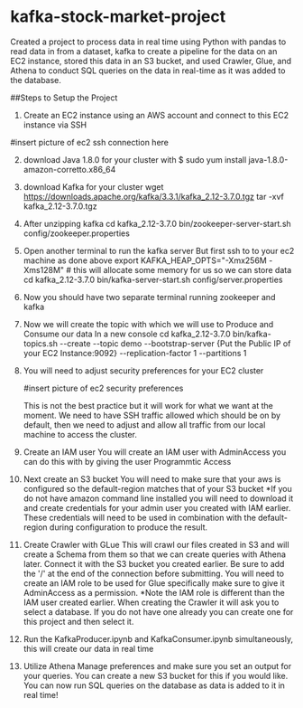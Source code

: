 # kafka-stock-market-project
Created a project to process data in real time using Python with pandas to read data in from a dataset, kafka to create a pipeline for the data on an EC2 instance, stored this data in an S3 bucket, and used Crawler, Glue, and Athena to conduct SQL queries on the data in real-time as it was added to the database.


##Steps to Setup the Project

1. Create an EC2 instance using an AWS account and connect to this EC2 instance via SSH

#insert picture of ec2 ssh connection here

2. download Java 1.8.0 for your cluster with
   $ sudo yum install java-1.8.0-amazon-corretto.x86_64

3. download Kafka for your cluster
   wget https://downloads.apache.org/kafka/3.3.1/kafka_2.12-3.7.0.tgz
   tar -xvf kafka_2.12-3.7.0.tgz

4. After unzipping kafka
   cd kafka_2.12-3.7.0
   bin/zookeeper-server-start.sh config/zookeeper.properties

5. Open another terminal to run the kafka server
   But first ssh to to your ec2 machine as done above
   export KAFKA_HEAP_OPTS="-Xmx256M -Xms128M"        # this will allocate some memory for us so we can store data
   cd kafka_2.12-3.7.0
   bin/kafka-server-start.sh config/server.properties

6. Now you should have two separate terminal running zookeeper and kafka

7. Now we will create the topic with which we will use to Produce and Consume our data
   In a new console
   cd kafka_2.12-3.7.0
   bin/kafka-topics.sh --create --topic demo --bootstrap-server {Put the Public IP of your EC2 Instance:9092} --replication-factor 1 --partitions 1

8. You will need to adjust security preferences for your EC2 cluster

   #insert picture of ec2 security preferences

   This is not the best practice but it will work for what we want at the moment. We need to have SSH traffic allowed which should be on by default, then we need to adjust and allow all traffic from our local machine to access the cluster.

9. Create an IAM user
    You will create an IAM user with AdminAccess you can do this with by giving the user Programmtic Access

10. Next create an S3 bucket
    You will need to make sure that your aws is configured so the default-region matches that of your S3 bucket
    *If you do not have amazon command line installed you will need to download it and create credentials for your admin user you created with IAM earlier. These credentials will need to be used in combination with the default-region during configuration to produce the result.

11. Create Crawler with GLue
    This will crawl our files created in S3 and will create a Schema from them so that we can create queries with Athena later.
    Connect it with the S3 bucket you created earlier. Be sure to add the '/' at the end of the connection before submitting.
    You will need to create an IAM role to be used for Glue specifically make sure to give it AdminAccess as a permission.
    *Note the IAM role is different than the IAM user created earlier.
    When creating the Crawler it will ask you to select a database. If you do not have one already you can create one for this project and then select it.

12. Run the KafkaProducer.ipynb and KafkaConsumer.ipynb simultaneously, this will create our data in real time

13. Utilize Athena
    Manage preferences and make sure you set an output for your queries. You can create a new S3 bucket for this if you would like.
    You can now run SQL queries on the database as data is added to it in real time!
